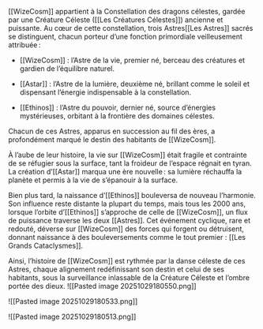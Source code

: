 [[WizeCosm]] appartient à la Constellation des dragons célestes, gardée par une Créature Céleste ([[Les Créatures Célestes]]) ancienne et puissante. Au cœur de cette constellation, trois  Astres[[Les Astres]] sacrés se distinguent, chacun porteur d’une fonction primordiale veilleusement attribuée :

- [[WizeCosm]] : l’Astre de la vie, premier né, berceau des créatures et gardien de l’équilibre naturel.
    
- [[Astar]] : l’Astre de la lumière, deuxième né, brillant comme le soleil et dispensant l’énergie indispensable à la constellation.
    
- [[Ethinos]] : l’Astre du pouvoir, dernier né, source d’énergies mystérieuses, orbitant à la frontière des domaines célestes.
    

Chacun de ces Astres, apparus en succession au fil des ères, a profondément marqué le destin des habitants de [[WizeCosm]].

À l’aube de leur histoire, la vie sur [[WizeCosm]] était fragile et contrainte de se réfugier sous la surface, tant la froideur de l’espace régnait en tyran. La création d’[[Astar]] marqua une ère nouvelle : sa lumière réchauffa la planète et permis à la vie de s’épanouir à la surface.

Bien plus tard, la naissance d’[[Ethinos]] bouleversa de nouveau l’harmonie. Son influence reste distante la plupart du temps, mais tous les 2000 ans, lorsque l’orbite d’[[Ethinos]] s’approche de celle de [[WizeCosm]], un flux de puissance traverse les deux [[Astres]]. Cet événement cyclique, rare et redouté, déverse sur [[WizeCosm]] des forces qui forgent ou détruisent, donnant naissance à des bouleversements comme le tout premier :  [[Les Grands Cataclysmes]].

Ainsi, l’histoire de [[WizeCosm]] est rythmée par la danse céleste de ces Astres, chaque alignement redéfinissant son destin et celui de ses habitants, sous la surveillance inlassable de la Créature Céleste et l’ombre portée des dieux.
![[Pasted image 20251029180550.png]]

![[Pasted image 20251029180533.png]]

![[Pasted image 20251029180513.png]]
